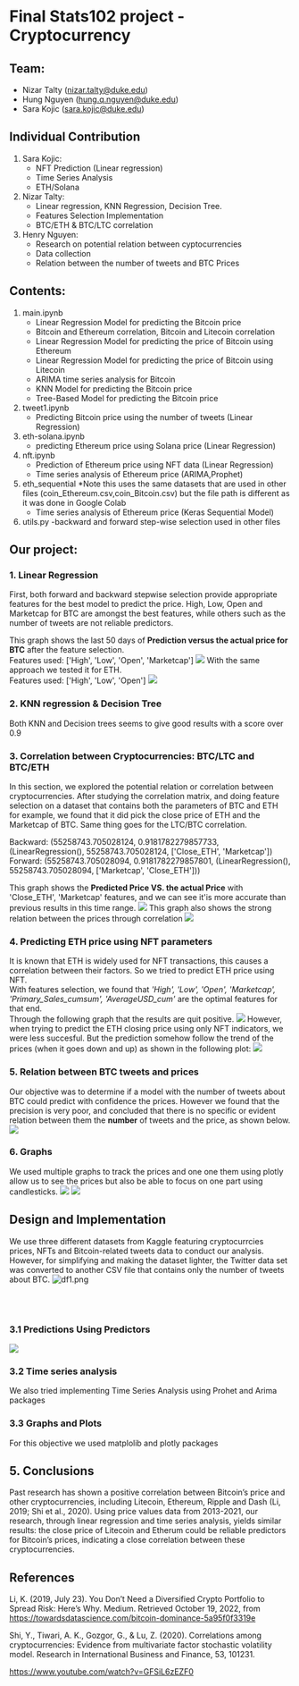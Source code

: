 # Final Stats102 project - Cryptocurrency

## Team: 

- Nizar Talty (nizar.talty@duke.edu) 
- Hung Nguyen (hung.q.nguyen@duke.edu)
- Sara Kojic (sara.kojic@duke.edu)

## Individual Contribution 
1. Sara Kojic:
    - NFT Prediction (Linear regression)
    - Time Series Analysis
    - ETH/Solana
2. Nizar Talty:
    - Linear regression, KNN Regression, Decision Tree.
    - Features Selection Implementation
    - BTC/ETH & BTC/LTC correlation
3. Henry Nguyen:
    - Research on potential relation between cyptocurrencies
    - Data collection
    - Relation between the number of tweets and BTC Prices

## Contents:

1. main.ipynb
    - Linear Regression Model for predicting the Bitcoin price
    - Bitcoin and Ethereum correlation, Bitcoin and Litecoin correlation
    - Linear Regression Model for predicting the price of Bitcoin using Ethereum
    - Linear Regression Model for predicting the price of Bitcoin using Litecoin
    - ARIMA time series analysis for Bitcoin
    - KNN Model for predicting the Bitcoin price
    - Tree-Based Model for predicting the Bitcoin price
2. tweet1.ipynb
    - Predicting Bitcoin price using the number of tweets (Linear Regression)
3. eth-solana.ipynb
    - predicting Ethereum price using Solana price (Linear Regression)
4. nft.ipynb
    - Prediction of Ethereum price using NFT data (Linear Regression)
    - Time series analysis of Ethereum price (ARIMA,Prophet)
5. eth_sequential
    *Note this uses the same datasets that are used in other files (coin_Ethereum.csv,coin_Bitcoin.csv) but the file path is different as it was done in Google Colab
    - Time series analysis of Ethereum price (Keras Sequential Model)
6. utils.py 
    -backward and forward step-wise selection used in other files


## Our project:

### 1. Linear Regression
First, both forward and backward stepwise selection provide appropriate features for the best model to predict the price. High, Low, Open and Marketcap for BTC are amongst the best features, while others such as the number of tweets are not reliable predictors. 

This graph shows the last 50 days of **Prediction versus the actual price for BTC** after the feature selection.<br>
Features used: ['High', 'Low', 'Open', 'Marketcap']
![](graph2.png)
With the same approach we tested it for ETH.<br>
Features used: ['High', 'Low', 'Open']
![](graph3.png)

### 2. KNN regression & Decision Tree
Both KNN and Decision trees seems to give good results with a score over 0.9

### 3. Correlation between Cryptocurrencies: BTC/LTC and BTC/ETH
In this section, we explored the potential relation or correlation between cryptocurrencies. After studying the correlation matrix, and doing feature selection on a dataset that contains both the parameters of BTC and ETH for example, we found that it did pick the close price of ETH and the Marketcap of BTC. Same thing goes for the LTC/BTC correlation.<br>

   Backward: (55258743.705028124, 0.9181782279857733, (LinearRegression(), 55258743.705028124, ['Close_ETH', 'Marketcap']) <br>
   Forward: (55258743.705028094, 0.9181782279857801, (LinearRegression(), 55258743.705028094, ['Marketcap', 'Close_ETH'])) <br>

This graph shows the **Predicted Price VS. the actual Price** with 'Close_ETH', 'Marketcap' features, and we can see it'is more accurate than previous results in this time range.
![](graph4.png)
This graph also shows the strong relation between the prices through correlation
![](graph5.png)

### 4. Predicting ETH price using NFT parameters
It is known that ETH is widely used for NFT transactions, this causes a correlation between their factors. So we tried to predict ETH price using NFT.<br>
With features selection, we found that *'High', 'Low', 'Open', 'Marketcap', 'Primary_Sales_cumsum', 'AverageUSD_cum'* are the optimal features for that end.<br>
Through the following graph that the results are quit positive.
![](graph7.png)
However, when trying to predict the ETH closing price using only NFT indicators, we were less succesful. But the prediction somehow follow the trend of the prices (when it goes down and up) as shown in the following plot:
![](graph8.png)

### 5. Relation between BTC tweets and prices
Our objective was to determine if a model with the number of tweets about BTC could predict with confidence the prices. However we found that the precision is very poor, and concluded that there is no specific or evident relation between them the **number** of tweets and the price, as shown below.
![](graph9.png)

### 6. Graphs
We used multiple graphs to track the prices and one one them using plotly allow us to see the prices but also be able to focus on one part using candlesticks.
![](graph10.png)
![](graph11.png)

##  Design and Implementation

We use three different datasets from Kaggle featuring cryptocurrcies prices, NFTs and Bitcoin-related tweets data to conduct our analysis.<br>
However, for simplifying and making the dataset lighter, the Twitter data set was converted to another CSV file that contains only the number of tweets about BTC.
![df1.png](attachment:df1.png)

<br><br>
   ### 3.1 Predictions Using Predictors
![](graph1.png) <br>
    
   ### 3.2 Time series analysis
We also tried implementing Time Series Analysis using Prohet and Arima packages <br>

   ### 3.3 Graphs and Plots
For this objective we used matplolib and plotly packages

## 5. Conclusions 

Past research has shown a positive correlation between Bitcoin’s price and other cryptocurrencies, including Litecoin, Ethereum, Ripple and Dash (Li, 2019; Shi et al., 2020). Using price values data from 2013-2021, our research, through linear regression and time series analysis,  yields similar results: the close price of Litecoin and Etherum could be reliable predictors for Bitcoin’s prices, indicating a close correlation between these cryptocurrencies. 


## References


Li, K. (2019, July 23). You Don’t Need a Diversified Crypto Portfolio to Spread Risk: Here’s Why. Medium. Retrieved October 19, 2022, from https://towardsdatascience.com/bitcoin-dominance-5a95f0f3319e

Shi, Y., Tiwari, A. K., Gozgor, G., & Lu, Z. (2020). Correlations among cryptocurrencies: Evidence from multivariate factor stochastic volatility model. Research in International Business and Finance, 53, 101231.

https://www.youtube.com/watch?v=GFSiL6zEZF0